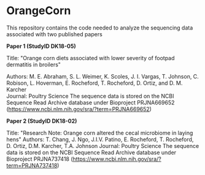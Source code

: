 # OrangeCorn

This repository contains the code needed to analyze the sequencing data associated with two published papers 

**Paper 1 (StudyID DK18-05)**

Title: "Orange corn diets associated with lower severity of footpad dermatitis in broilers"

Authors: M. E. Abraham, S. L. Weimer, K. Scoles, J. I. Vargas, T. Johnson, C. Robison, L. Hoverman, E. Rocheford, T. Rocheford, D. Ortiz, and D. M. Karcher\
Journal: Poultry Science
The sequence data is stored on the NCBI Sequence Read Archive database under Bioproject PRJNA669652 (https://www.ncbi.nlm.nih.gov/sra/?term=PRJNA669652)

**Paper 2 (StudyID DK18-02)**

Title: "Research Note: Orange corn altered the cecal microbiome in laying hens"
Authors: T. Chang, J. Ngo, J.I.V. Patino, E. Rocheford, T. Rocheford, D. Ortiz, D.M. Karcher, T.A. Johnson
Journal: Poultry Science
The sequence data is stored on the NCBI Sequence Read Archive database under Bioproject PRJNA737418 (https://www.ncbi.nlm.nih.gov/sra/?term=PRJNA737418)
